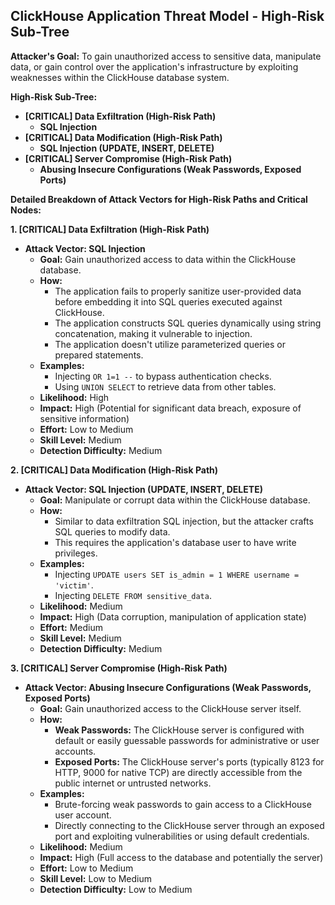 ## ClickHouse Application Threat Model - High-Risk Sub-Tree

**Attacker's Goal:** To gain unauthorized access to sensitive data, manipulate data, or gain control over the application's infrastructure by exploiting weaknesses within the ClickHouse database system.

**High-Risk Sub-Tree:**

* **[CRITICAL] Data Exfiltration (High-Risk Path)**
    * **SQL Injection**
* **[CRITICAL] Data Modification (High-Risk Path)**
    * **SQL Injection (UPDATE, INSERT, DELETE)**
* **[CRITICAL] Server Compromise (High-Risk Path)**
    * **Abusing Insecure Configurations (Weak Passwords, Exposed Ports)**

**Detailed Breakdown of Attack Vectors for High-Risk Paths and Critical Nodes:**

**1. [CRITICAL] Data Exfiltration (High-Risk Path)**

* **Attack Vector: SQL Injection**
    * **Goal:** Gain unauthorized access to data within the ClickHouse database.
    * **How:**
        * The application fails to properly sanitize user-provided data before embedding it into SQL queries executed against ClickHouse.
        * The application constructs SQL queries dynamically using string concatenation, making it vulnerable to injection.
        * The application doesn't utilize parameterized queries or prepared statements.
    * **Examples:**
        * Injecting `OR 1=1 --` to bypass authentication checks.
        * Using `UNION SELECT` to retrieve data from other tables.
    * **Likelihood:** High
    * **Impact:** High (Potential for significant data breach, exposure of sensitive information)
    * **Effort:** Low to Medium
    * **Skill Level:** Medium
    * **Detection Difficulty:** Medium

**2. [CRITICAL] Data Modification (High-Risk Path)**

* **Attack Vector: SQL Injection (UPDATE, INSERT, DELETE)**
    * **Goal:** Manipulate or corrupt data within the ClickHouse database.
    * **How:**
        * Similar to data exfiltration SQL injection, but the attacker crafts SQL queries to modify data.
        * This requires the application's database user to have write privileges.
    * **Examples:**
        * Injecting `UPDATE users SET is_admin = 1 WHERE username = 'victim'`.
        * Injecting `DELETE FROM sensitive_data`.
    * **Likelihood:** Medium
    * **Impact:** High (Data corruption, manipulation of application state)
    * **Effort:** Medium
    * **Skill Level:** Medium
    * **Detection Difficulty:** Medium

**3. [CRITICAL] Server Compromise (High-Risk Path)**

* **Attack Vector: Abusing Insecure Configurations (Weak Passwords, Exposed Ports)**
    * **Goal:** Gain unauthorized access to the ClickHouse server itself.
    * **How:**
        * **Weak Passwords:** The ClickHouse server is configured with default or easily guessable passwords for administrative or user accounts.
        * **Exposed Ports:** The ClickHouse server's ports (typically 8123 for HTTP, 9000 for native TCP) are directly accessible from the public internet or untrusted networks.
    * **Examples:**
        * Brute-forcing weak passwords to gain access to a ClickHouse user account.
        * Directly connecting to the ClickHouse server through an exposed port and exploiting vulnerabilities or using default credentials.
    * **Likelihood:** Medium
    * **Impact:** High (Full access to the database and potentially the server)
    * **Effort:** Low to Medium
    * **Skill Level:** Low to Medium
    * **Detection Difficulty:** Low to Medium